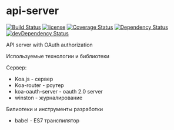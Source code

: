# api-server
[![Build Status](https://travis-ci.org/budarin/api-server.svg?branch=master)](https://travis-ci.org/budarin/api-server.svg?branch=master)
[![license](https://img.shields.io/github/license/mashape/apistatus.svg)](https://github.com/budarin/api-server/blob/master/LICENSE)
[![Coverage Status](https://coveralls.io/repos/github/budarin/api-server/badge.svg?branch=master)](https://coveralls.io/github/budarin/api-server?branch=master)
[![Dependency Status](https://img.shields.io/david/budarin/aspect-ratior.svg?style=flat-square)](https://david-dm.org/budarin/api-server)
[![devDependency Status](https://img.shields.io/david/dev/budarin/aspect-ratior.svg?style=flat-square)](https://david-dm.org/budarin/api-server#info=devDependencies)


API server with OAuth authorization

Используемые технологии и библиотеки

Сервер:
- Koa.js - сервер
- Koa-router - роутер
- koa-oauth-server - oauth 2.0 server
- winston - журналирование

Билиотеки и инструменты разработки
- babel - ES7 транспилятор